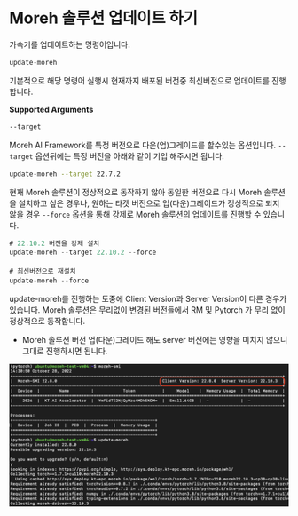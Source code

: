 # Moreh 솔루션 업데이트 하기

가속기를 업데이트하는 명령어입니다. 
```bash
update-moreh
```

기본적으로 해당 명령어 실행시 현재까지 배포된 버전중 최신버전으로 업데이트를 진행합니다.

**Supported Arguments**

```bash
--target
```
Moreh AI Framework를 특정 버전으로 다운(업)그레이드를 할수있는 옵션입니다. `--target` 옵션뒤에는 특정 버전을 아래와 같이 기입 해주시면 됩니다.

```bash
update-moreh --target 22.7.2
```

현재 Moreh 솔루션이 정상적으로 동작하지 않아 동일한 버전으로 다시 Moreh 솔루션을 설치하고 싶은 경우나, 원하는 타켓 버전으로 업(다운)그레이드가 정상적으로 되지 않을 경우 `--force` 옵션을 통해 강제로 Moreh 솔루션의 업데이트를 진행할 수 있습니다.

```jsx
# 22.10.2 버전을 강제 설치
update-moreh --target 22.10.2 --force

# 최신버전으로 재설치
update-moreh --force
```
update-moreh를 진행하는 도중에 Client Version과 Server Version이 다른 경우가 있습니다. Moreh 솔루션은 무리없이 변경된 버전들에서 RM 및 Pytorch 가 무리 없이 정상적으로 동작합니다. 

- Moreh 솔루션 버전 업(다운)그레이드 해도 server 버전에는 영향을 미치지 않으니 그대로 진행하시면 됩니다.
    
![HAC](../image/updatemoreh.png)
   